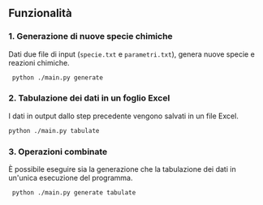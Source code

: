 ## Funzionalità

### 1. Generazione di nuove specie chimiche

 Dati due file di input (`specie.txt` e `parametri.txt`), genera nuove specie e reazioni chimiche.
```bash
 python ./main.py generate
```
### 2. Tabulazione dei dati in un foglio Excel

 I dati in output dallo step precedente vengono salvati in un file Excel.
```bash 
python ./main.py tabulate
```
### 3. Operazioni combinate

 È possibile eseguire sia la generazione che la tabulazione dei dati in un'unica esecuzione del programma.
```bash
 python ./main.py generate tabulate
```

